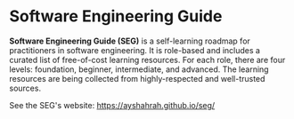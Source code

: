 # Software Engineering Guide

**Software Engineering Guide (SEG)** is a self-learning roadmap for practitioners in software engineering. It is role-based and includes a curated list of free-of-cost learning resources. For each role, there are four levels: foundation, beginner, intermediate, and advanced. The learning resources are being collected from highly-respected and well-trusted sources.

See the SEG's website: https://ayshahrah.github.io/seg/

